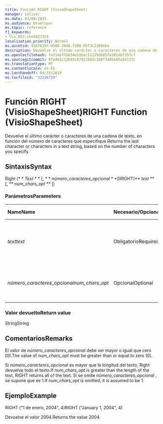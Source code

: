 ```yaml
---
title: Función RIGHT (VisioShapeSheet)
manager: soliver
ms.date: 03/09/2015
ms.audience: Developer
ms.topic: reference
f1_keywords:
- Vis_DSS.chm1027314
localization_priority: Normal
ms.assetid: 910f0297-d588-2048-f308-03f3c2389bba
description: Devuelve el último carácter o caracteres de una cadena de texto, en función del número de caracteres que especifique.
ms.openlocfilehash: faf14ef55b34e51bac11129d6857e381d07357c7
ms.sourcegitcommit: 8fe462c32b91c87911942c188f3445e85a54137c
ms.translationtype: MT
ms.contentlocale: es-ES
ms.lasthandoff: 04/23/2019
ms.locfileid: "32326729"
---
```

# <a name="right-function-visioshapesheet"></a><span data-ttu-id="e0abc-103">Función RIGHT (VisioShapeSheet)</span><span class="sxs-lookup"><span data-stu-id="e0abc-103">RIGHT Function (VisioShapeSheet)</span></span>

<span data-ttu-id="e0abc-104">Devuelve el último carácter o caracteres de una cadena de texto, en función del número de caracteres que especifique.</span><span class="sxs-lookup"><span data-stu-id="e0abc-104">Returns the last character or characters in a text string, based on the number of characters you specify.</span></span>
  
## <a name="syntax"></a><span data-ttu-id="e0abc-105">Sintaxis</span><span class="sxs-lookup"><span data-stu-id="e0abc-105">Syntax</span></span>

<span data-ttu-id="e0abc-106">Right (\* \* *Text* \* \* [, \* \* *número_caracteres_opcional* \* \*])</span><span class="sxs-lookup"><span data-stu-id="e0abc-106">RIGHT(\*\* *text* \*\* [, \*\* *num_chars_opt* \*\* ])</span></span> 
  
### <a name="parameters"></a><span data-ttu-id="e0abc-107">Parámetros</span><span class="sxs-lookup"><span data-stu-id="e0abc-107">Parameters</span></span>

|<span data-ttu-id="e0abc-108">**Name**</span><span class="sxs-lookup"><span data-stu-id="e0abc-108">**Name**</span></span>|<span data-ttu-id="e0abc-109">**Necesario/Opcional**</span><span class="sxs-lookup"><span data-stu-id="e0abc-109">**Required/Optional**</span></span>|<span data-ttu-id="e0abc-110">**Tipo de datos**</span><span class="sxs-lookup"><span data-stu-id="e0abc-110">**Data Type**</span></span>|<span data-ttu-id="e0abc-111">**Descripción**</span><span class="sxs-lookup"><span data-stu-id="e0abc-111">**Description**</span></span>|
|:-----|:-----|:-----|:-----|
| <span data-ttu-id="e0abc-112">_text_</span><span class="sxs-lookup"><span data-stu-id="e0abc-112">_text_</span></span> <br/> |<span data-ttu-id="e0abc-113">Obligatorio</span><span class="sxs-lookup"><span data-stu-id="e0abc-113">Required</span></span>  <br/> |<span data-ttu-id="e0abc-114">**String**</span><span class="sxs-lookup"><span data-stu-id="e0abc-114">**String**</span></span> <br/> | <span data-ttu-id="e0abc-115">La cadena de texto que contiene los caracteres que se desea extraer.</span><span class="sxs-lookup"><span data-stu-id="e0abc-115">The text string containing the characters you want to extract.</span></span>  <br/> |
| <span data-ttu-id="e0abc-116">_número_caracteres_opcional_</span><span class="sxs-lookup"><span data-stu-id="e0abc-116">_num_chars_opt_</span></span> <br/> |<span data-ttu-id="e0abc-117">Opcional</span><span class="sxs-lookup"><span data-stu-id="e0abc-117">Optional</span></span>  <br/> |<span data-ttu-id="e0abc-118">**Number**</span><span class="sxs-lookup"><span data-stu-id="e0abc-118">**Number**</span></span> <br/> |<span data-ttu-id="e0abc-119">El número de caracteres que debe extraerse.</span><span class="sxs-lookup"><span data-stu-id="e0abc-119">The number of characters you want to extract.</span></span> <span data-ttu-id="e0abc-120">El valor predeterminado es 1.</span><span class="sxs-lookup"><span data-stu-id="e0abc-120">The default is 1.</span></span>  <br/> |
   
### <a name="return-value"></a><span data-ttu-id="e0abc-121">Valor devuelto</span><span class="sxs-lookup"><span data-stu-id="e0abc-121">Return value</span></span>

<span data-ttu-id="e0abc-122">String</span><span class="sxs-lookup"><span data-stu-id="e0abc-122">String</span></span>
  
## <a name="remarks"></a><span data-ttu-id="e0abc-123">Comentarios</span><span class="sxs-lookup"><span data-stu-id="e0abc-123">Remarks</span></span>

<span data-ttu-id="e0abc-124">El valor de _número_caracteres_opcional_ debe ser mayor o igual que cero (0).</span><span class="sxs-lookup"><span data-stu-id="e0abc-124">The value of  _num_chars_opt_ must be greater than or equal to zero (0).</span></span> 
  
<span data-ttu-id="e0abc-125">Si _número_caracteres_opcional_ es mayor que la longitud del texto, Right devuelve todo el texto.</span><span class="sxs-lookup"><span data-stu-id="e0abc-125">If  _num_chars_opt_ is greater than the length of the text, RIGHT returns all of the text.</span></span> <span data-ttu-id="e0abc-126">Si se omite _número_caracteres_opcional_ , se supone que es 1.</span><span class="sxs-lookup"><span data-stu-id="e0abc-126">If  _num_chars_opt_ is omitted, it is assumed to be 1.</span></span> 
  
## <a name="example"></a><span data-ttu-id="e0abc-127">Ejemplo</span><span class="sxs-lookup"><span data-stu-id="e0abc-127">Example</span></span>

<span data-ttu-id="e0abc-128">RIGHT ("1 de enero, 2004", 4)</span><span class="sxs-lookup"><span data-stu-id="e0abc-128">RIGHT ("January 1, 2004", 4)</span></span> 
  
<span data-ttu-id="e0abc-129">Devuelve el valor 2004.</span><span class="sxs-lookup"><span data-stu-id="e0abc-129">Returns the value 2004.</span></span> 
  

